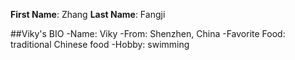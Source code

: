 **First Name**: Zhang
**Last Name**: Fangji

##Viky's BIO
-Name: Viky
-From: Shenzhen, China
-Favorite Food: traditional Chinese food
-Hobby: swimming
